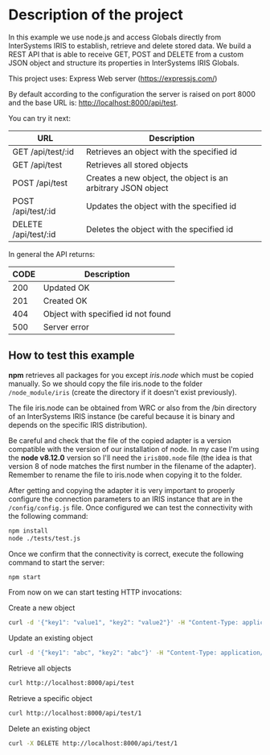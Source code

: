 # Description of the project

In this example we use node.js and access Globals directly from InterSystems IRIS to establish, retrieve and delete stored data. We build a REST API that is able to receive GET, POST and DELETE from a custom JSON object and structure its properties in InterSystems IRIS Globals.

This project uses:
Express Web server (<https://expressjs.com/>)

By default according to the configuration the server is raised on port 8000 and the base URL is:
 <http://localhost:8000/api/test>.

You can try it next:

URL | Description
--- | -----------
GET /api/test/:id | Retrieves an object with the specified id
GET /api/test| Retrieves all stored objects
POST /api/test| Creates a new object, the object is an arbitrary JSON object
POST /api/test/:id | Updates the object with the specified id
DELETE /api/test/:id| Deletes the object with the specified id

In general the API returns:

CODE | Description
---- | -----------
200 | Updated OK
201 | Created OK
404 | Object with specified id not found
500 | Server error

## How to test this example

**npm** retrieves all packages for you except *iris.node* which must be copied manually. So we should copy the file iris.node to the folder `/node_module/iris` (create the directory if it doesn't exist previously).

The file iris.node can be obtained from WRC or also from the /bin directory of an InterSystems IRIS instance (be careful because it is binary and depends on the specific IRIS distribution).

Be careful and check that the file of the copied adapter is a version compatible with the version of our installation of node. In my case I'm using the **node v8.12.0** version so I'll need the `iris800.node` file (the idea is that version 8 of node matches the first number in the filename of the adapter). Remember to rename the file to iris.node when copying it to the folder.

After getting and copying the adapter it is very important to properly configure the connection parameters to an IRIS instance that are in the `/config/config.js` file. Once configured we can test the connectivity with the following command:

```bash
npm install
node ./tests/test.js
```

Once we confirm that the connectivity is correct, execute the following command to start the server:

```bash
npm start
```

From now on we can start testing HTTP invocations:

Create a new object

```bash
curl -d '{"key1": "value1", "key2": "value2"}' -H "Content-Type: application/json" -X POST http://localhost:8000/api/test
```

Update an existing object

```bash
curl -d '{"key1": "abc", "key2": "abc"}' -H "Content-Type: application/json" -X POST http://localhost:8000/api/test/1
```

Retrieve all objects

```bash
curl http://localhost:8000/api/test
```

Retrieve a specific object

```bash
curl http://localhost:8000/api/test/1
```

Delete an existing object

```bash
curl -X DELETE http://localhost:8000/api/test/1
```
